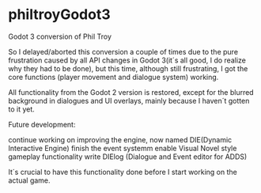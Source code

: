 # philtroyGodot3
Godot 3 conversion of Phil Troy

So I delayed/aborted this conversion a couple of times due to the pure frustration caused by all API changes in Godot 3(it´s all good, I 
do realize why they had to be done), but this time, although still frustrating, I got the core functions (player movement and dialogue 
system) working.

All functionality from the Godot 2 version is restored, except for the blurred background in dialogues and UI overlays, mainly because I haven´t gotten to it yet.

Future development:

continue working on improving the engine, now named DIE(Dynamic Interactive Engine)
finish the event systemm
enable Visual Novel style gameplay functionality
write DIElog (Dialogue and Event editor for ADDS)

It´s crucial to have this functionality done before I start working on the actual game.

